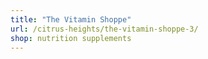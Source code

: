 ```yaml
---
title: "The Vitamin Shoppe"
url: /citrus-heights/the-vitamin-shoppe-3/
shop: nutrition supplements
---
```


